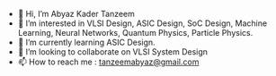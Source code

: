 - 👋 Hi, I’m Abyaz Kader Tanzeem
- 👀 I’m interested in VLSI Design, ASIC Design, SoC Design, Machine Learning, Neural Networks, Quantum Physics, Particle Physics.
- 🌱 I’m currently learning ASIC Design.
- 💞️ I’m looking to collaborate on VLSI System Design
- 📫 How to reach me : tanzeemabyaz@gmail.com

<!---
abyaztanzeem/abyaztanzeem is a ✨ special ✨ repository because its `README.md` (this file) appears on your GitHub profile.
You can click the Preview link to take a look at your changes.
--->
